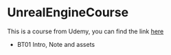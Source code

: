 # UnrealEngineCourse

This is a course from Udemy, you can find the link [here](https://github.com/EvanGertis/04_BattleTank)

* BT01 Intro, Note and assets
